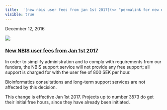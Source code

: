 ```yaml
---
title:  '[new nbis user fees from jan 1st 2017](<> "permalink for new nbis user fees from jan 1st 2017")'
visible: true
---
```

    

December 12, 2016

[![](/assets/img/logos/icon-share-twitter.png)](<https://twitter.com/share?url=https://nbis.se/news/2016/12/12/new-fees/> "Tweet it!")

###  [New NBIS user fees from Jan 1st 2017](<> "Permalink for New NBIS user fees from Jan 1st 2017")

In order to simplify administration and to comply with requirements from our funders, the NBIS support service will not provide any free support; all support is charged for with the user fee of 800 SEK per hour.

Bioinformatics consultations and long-term support services are not affected by this decision.

This change is effective Jan 1st 2017. Projects up to number 3573 do get their initial free hours, since they have already been initiated.

